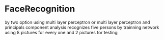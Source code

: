 # FaceRecognition
by two option using multi layer perceptron or multi layer perceptron and principals component analysis 
recognizes five persons by trainning network using 8 pictures for every one and 2 pictures for testing 
